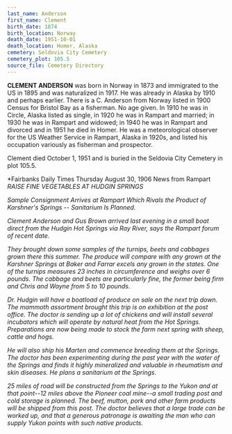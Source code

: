 ```yaml
---
last_name: Anderson
first_name: Clement
birth_date: 1874
birth_location: Norway
death_date: 1951-10-01
death_location: Homer, Alaska
cemetery: Seldovia City Cemetery
cemetery_plot: 105.5
source_file: Cemetery Directory
---
```

**CLEMENT ANDERSON** was born in Norway in 1873 and immigrated to the US in 1895 and was naturalized in 1917.  He was already in Alaska by 1910 and perhaps earlier. There is a C. Anderson from Norway listed in 1900 Census for Bristol Bay as a fisherman. No age given. In 1910 he was in Circle, Alaska listed as single, in 1920 he was in Rampart and married; in 1930 he was in Rampart and widowed; in 1940 he was in Rampart and divorced and in 1951 he died in Homer.  He was a meteorological observer for the US Weather Service in Rampart, Alaska in 1920s, and listed his occupation variously as fisherman and prospector.  

 Clement died October 1, 1951 and is buried in the Seldovia City Cemetery in plot 105.5. 

*Fairbanks Daily Times Thursday August 30, 1906 News from Rampart
*RAISE FINE VEGETABLES AT HUDGIN SPRINGS*

*Sample Consignment Arrives at Rampart Which Rivals the Product of Karshner's Springs -- Sanitarium Is Planned.*

*Clement Anderson and Gus Brown arrived last evening in a small boat direct from the Hudgin Hot Springs via Ray River, says the Rampart forum of recent date.*

*They brought down some samples of the turnips, beets and cabbages grown there this summer. The produce will compare with any grown at the Karshner Springs at Baker and Farrar excels any grown in the states. One of the turnips measures 23 inches in circumference and weighs over 6 pounds. The cabbage and beets are particularly fine, the former being firm and Chris and Wayne from 5 to 10 pounds.*

*Dr. Hudgin will have a boatload of produce on sale on the next trip down. The mammoth assortment brought this trip is on exhibition at the post office. The doctor is sending up a lot of chickens and will install several incubators which will operate by natural heat from the Hot Springs. Preparations are now being made to stock the farm next spring with sheep, cattle and hogs.*

*He will also ship his Marten and commence breeding them at the Springs. The doctor has been experimenting during the past year with the water of the Springs and finds it highly mineralized and valuable in rheumatism and skin diseases. He plans a sanitarium at the Springs.*

*25 miles of road will be constructed from the Springs to the Yukon and at that point--12 miles above the Pioneer coal mine--a small trading post and cold storage is planned. The beef, mutton, pork and other farm products will be shipped from this post. The doctor believes that a large trade can be worked up, and that a generous patronage is awaiting the man who can supply Yukon points with such native products.*

 
